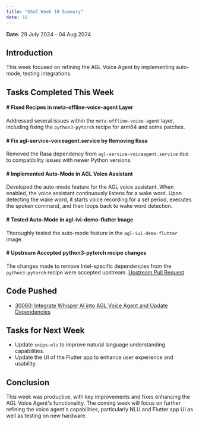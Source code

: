 ```yaml
---
title: "GSoC Week 10 Summary"
date: 10
---
```



<!-- # GSoC Week 08 Summary -->
**Date**: 29 July 2024 - 04 Aug 2024


## Introduction
This week focused on refining the AGL Voice Agent by implementing auto-mode, testing integrations.

## Tasks Completed This Week

#### # Fixed Recipes in meta-offline-voice-agent Layer
Addressed several issues within the `meta-offline-voice-agent` layer, including fixing the `python3-pytorch` recipe for arm64 and some patches.

#### # Fix agl-service-voiceagent.service by Removing Rasa
Removed the Rasa dependency from `agl-service-voiceagent.service` due to compatibility issues with newer Python versions.

#### # Implemented Auto-Mode in AGL Voice Assistant
Developed the auto-mode feature for the AGL voice assistant. When enabled, the voice assistant continuously listens for a wake word. Upon detecting the wake word, it starts voice recording for a set period, executes the spoken command, and then loops back to wake word detection.

#### # Tested Auto-Mode in agl-ivi-demo-flutter Image
Thoroughly tested the auto-mode feature in the `agl-ivi-demo-flutter` image.

#### # Upstream Accepted python3-pytorch recipe changes
The changes made to remove Intel-specific dependencies from the `python3-pytorch` recipe were accepted upstream.
[Upstream Pull Request](https://github.com/zboszor/meta-python-ai/pull/6)

## Code Pushed

- [30060: Integrate Whisper AI into AGL Voice Agent and Update Dependencies](https://gerrit.automotivelinux.org/gerrit/c/AGL/meta-agl-devel/+/30060)

## Tasks for Next Week

 - Update `snips-nlu` to improve natural language understanding capabilities.
 - Update the UI of the Flutter app to enhance user experience and usability.

## Conclusion
This week was productive, with key improvements and fixes enhancing the AGL Voice Agent's functionality. The coming week will focus on further refining the voice agent's capabilities, particularly NLU and Flutter app UI as well as testing on new hardware.


<br>